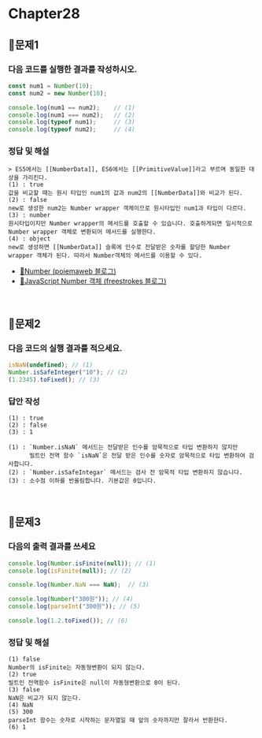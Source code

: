 # Chapter28
## 📌문제1
### 다음 코드를 실행한 결과를 작성하시오.
```js
const num1 = Number(10);
const num2 = new Number(10);

console.log(num1 == num2);    // (1)
console.log(num1 === num2);   // (2)
console.log(typeof num1);     // (3)
console.log(typeof num2);     // (4)
```
### 정답 및 해설
```
> ES5에서는 [[NumberData]], ES6에서는 [[PrimitiveValue]]라고 부르며 동일한 대상을 가리킨다.
(1) : true
값을 비교할 때는 원시 타입인 num1의 값과 num2의 [[NumberData]]와 비교가 된다.
(2) : false
new로 생성한 num2는 Number wrapper 객체이므로 원시타입인 num1과 타입이 다르다.
(3) : number
원시타입이지만 Number wrapper의 메서드를 호출할 수 있습니다. 호출하게되면 일시적으로 Number wrapper 객체로 변환되어 메서드를 실행한다.
(4) : object
new로 생성하면 [[NumberData]] 슬록에 인수로 전달받은 숫자를 할당한 Number wrapper 객체가 된다. 따라서 Number객체의 메서드를 이용할 수 있다.
```
- [🔗Number (poiemaweb 블로그)](https://poiemaweb.com/js-number)
- [🔗JavaScript Number 객체 (freestrokes 블로그)](https://freestrokes.tistory.com/114)

<br>

## 📌문제2

### 다음 코드의 실행 결과를 적으세요.

```js
isNaN(undefined); // (1)
Number.isSafeInteger("10"); // (2)
(1.2345).toFixed(); // (3)
```

### 답안 작성

```
(1) : true
(2) : false
(3) : 1
```

```
(1) : `Number.isNaN` 메서드는 전달받은 인수를 암묵적으로 타입 변환하지 않지만
      빌트인 전역 함수 `isNaN`은 전달 받은 인수를 숫자로 암묵적으로 타입 변환하여 검사합니다.
(2) : `Number.isSafeIntegar` 메서드는 검사 전 암묵적 타입 변환하지 않습니다.
(3) : 소수점 이하를 반올림합니다. 기본값은 0입니다.
```

<br>

## 📌문제3

### 다음의 출력 결과를 쓰세요
```js
console.log(Number.isFinite(null)); // (1)
console.log(isFinite(null)); // (2)

console.log(Number.NaN === NaN);  // (3)

console.log(Number("300원")); // (4)
console.log(parseInt("300원")); // (5)

console.log(1.2.toFixed()); // (6)
```

### 정답 및 해설

```
(1) false
Number의 isFinite는 자동형변환이 되지 않는다.
(2) true
빌트인 전역함수 isFinite은 null이 자동형변환으로 0이 된다.
(3) false 
NaN은 비교가 되지 않는다. 
(4) NaN 
(5) 300 
parseInt 함수는 숫자로 시작하는 문자열일 때 앞의 숫자까지만 잘라서 반환한다.
(6) 1
```

<br>
